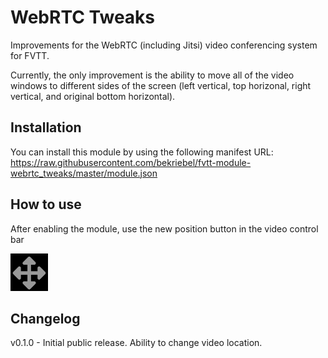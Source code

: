 # WebRTC Tweaks
Improvements for the WebRTC (including Jitsi) video conferencing system for FVTT.

Currently, the only improvement is the ability to move all of the video windows to different sides of the screen (left vertical, top horizonal, right vertical, and original bottom horizontal).

## Installation
You can install this module by using the following manifest URL: https://raw.githubusercontent.com/bekriebel/fvtt-module-webrtc_tweaks/master/module.json

## How to use
After enabling the module, use the new position button in the video control bar

![position button example](https://raw.githubusercontent.com/bekriebel/fvtt-module-webrtc_tweaks/master/images/example_position.png)

## Changelog
v0.1.0 - Initial public release. Ability to change video location.
